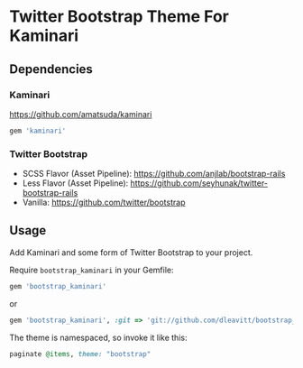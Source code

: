 # Twitter Bootstrap Theme For Kaminari

## Dependencies

### Kaminari

https://github.com/amatsuda/kaminari

``` ruby
gem 'kaminari'
```

### Twitter Bootstrap

- SCSS Flavor (Asset Pipeline): https://github.com/anjlab/bootstrap-rails
- Less Flavor (Asset Pipeline): https://github.com/seyhunak/twitter-bootstrap-rails
- Vanilla: https://github.com/twitter/bootstrap

## Usage

Add Kaminari and some form of Twitter Bootstrap to your project.

Require `bootstrap_kaminari` in your Gemfile:

``` ruby
gem 'bootstrap_kaminari'
```

or

``` ruby
gem 'bootstrap_kaminari', :git => 'git://github.com/dleavitt/bootstrap_kaminari.git'
```

The theme is namespaced, so invoke it like this:

``` ruby
paginate @items, theme: "bootstrap"
```